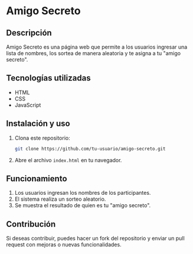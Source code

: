 # Amigo Secreto

## Descripción
Amigo Secreto es una página web que permite a los usuarios ingresar una lista de nombres, los sortea de manera aleatoria y te asigna a tu "amigo secreto".

## Tecnologías utilizadas
- HTML
- CSS
- JavaScript

## Instalación y uso
1. Clona este repositorio:
   ```sh
   git clone https://github.com/tu-usuario/amigo-secreto.git
   ```
2. Abre el archivo `index.html` en tu navegador.

## Funcionamiento
1. Los usuarios ingresan los nombres de los participantes.
2. El sistema realiza un sorteo aleatorio.
3. Se muestra el resultado de quien es tu "amigo secreto".

## Contribución
Si deseas contribuir, puedes hacer un fork del repositorio y enviar un pull request con mejoras o nuevas funcionalidades.


